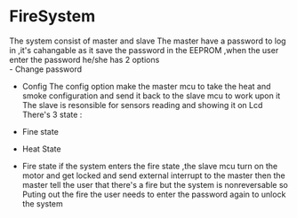 # FireSystem
The system consist of master and slave
The master have a password to log in ,it's cahangable as it save the password in the EEPROM ,when the user enter the password he/she has 2 options<br />    - Change password    
* Config
The config option make the master mcu to take the heat and smoke configuration and send it back to the slave mcu to work upon it
The slave is resonsible for sensors reading and showing it on Lcd <br />
There's 3 state : 
- Fine state   
* Heat State   
+ Fire state 
if the system enters the fire state ,the slave mcu turn on the motor and get locked and send external interrupt to the master then the master tell the user that there's a fire but the system is nonreversable so  Puting out the fire the user needs to enter the password again to unlock the system
